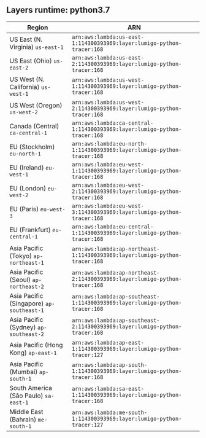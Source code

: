 Layers runtime: python3.7
----
| Region | ARN |
| --- | --- |
|US East (N. Virginia)  `us-east-1`|`arn:aws:lambda:us-east-1:114300393969:layer:lumigo-python-tracer:168`|
|US East (Ohio)  `us-east-2`|`arn:aws:lambda:us-east-2:114300393969:layer:lumigo-python-tracer:168`|
|US West (N. California)  `us-west-1`|`arn:aws:lambda:us-west-1:114300393969:layer:lumigo-python-tracer:168`|
|US West (Oregon)  `us-west-2`|`arn:aws:lambda:us-west-2:114300393969:layer:lumigo-python-tracer:168`|
|Canada (Central)  `ca-central-1`|`arn:aws:lambda:ca-central-1:114300393969:layer:lumigo-python-tracer:168`|
|EU (Stockholm)  `eu-north-1`|`arn:aws:lambda:eu-north-1:114300393969:layer:lumigo-python-tracer:168`|
|EU (Ireland)  `eu-west-1`|`arn:aws:lambda:eu-west-1:114300393969:layer:lumigo-python-tracer:168`|
|EU (London)  `eu-west-2`|`arn:aws:lambda:eu-west-2:114300393969:layer:lumigo-python-tracer:168`|
|EU (Paris)  `eu-west-3`|`arn:aws:lambda:eu-west-3:114300393969:layer:lumigo-python-tracer:168`|
|EU (Frankfurt)  `eu-central-1`|`arn:aws:lambda:eu-central-1:114300393969:layer:lumigo-python-tracer:168`|
|Asia Pacific (Tokyo)  `ap-northeast-1`|`arn:aws:lambda:ap-northeast-1:114300393969:layer:lumigo-python-tracer:168`|
|Asia Pacific (Seoul)  `ap-northeast-2`|`arn:aws:lambda:ap-northeast-2:114300393969:layer:lumigo-python-tracer:168`|
|Asia Pacific (Singapore)  `ap-southeast-1`|`arn:aws:lambda:ap-southeast-1:114300393969:layer:lumigo-python-tracer:168`|
|Asia Pacific (Sydney)  `ap-southeast-2`|`arn:aws:lambda:ap-southeast-2:114300393969:layer:lumigo-python-tracer:168`|
|Asia Pacific (Hong Kong)  `ap-east-1`|`arn:aws:lambda:ap-east-1:114300393969:layer:lumigo-python-tracer:127`|
|Asia Pacific (Mumbai)  `ap-south-1`|`arn:aws:lambda:ap-south-1:114300393969:layer:lumigo-python-tracer:168`|
|South America (São Paulo)  `sa-east-1`|`arn:aws:lambda:sa-east-1:114300393969:layer:lumigo-python-tracer:168`|
|Middle East (Bahrain)  `me-south-1`|`arn:aws:lambda:me-south-1:114300393969:layer:lumigo-python-tracer:127`|
